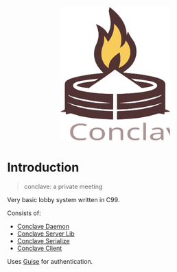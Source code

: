 <h1 align="center">
    <img src="docs/images/logo.svg" width="256" />
</h1>

# Introduction

> conclave: a private meeting

Very basic lobby system written in C99.

Consists of:

* [Conclave Daemon](https://github.com/piot/conclave-daemon)
* [Conclave Server Lib](https://github.com/piot/conclave-server-lib)
* [Conclave Serialize](https://github.com/piot/conclave-serialize-c)
* [Conclave Client](https://github.com/piot/conclave-client-c)

Uses [Guise](https://github.com/piot/guise) for authentication.
